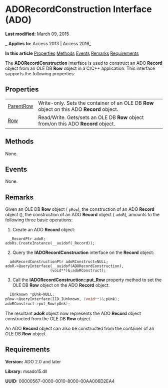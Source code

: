 
# ADORecordConstruction Interface (ADO)

 **Last modified:** March 09, 2015

 _ **Applies to:** Access 2013 | Access 2016_

 **In this article**
[Properties](#sectionSection1)
[Methods](#sectionSection2)
[Events](#sectionSection3)
[Remarks](#sectionSection4)
[Requirements](#sectionSection5)



The  **ADORecordConstruction** interface is used to construct an ADO **Record** object from an OLE DB **Row** object in a C/C++ application.
This interface supports the following properties:

## Properties
<a name="sectionSection1"> </a>


|||
|:-----|:-----|
|[ParentRow](c7520353-9428-9c8f-9d21-ff42e30e1193.md)|Write-only. Sets the container of an OLE DB **Row** object on this ADO **Record** object.|
|[Row](1c2b0e27-7232-4b1c-826c-9dc15d758851.md)|Read/Write. Gets/sets an OLE DB **Row** object from/on this ADO **Record** object.|

## Methods
<a name="sectionSection2"> </a>

None.


## Events
<a name="sectionSection3"> </a>

None.


## Remarks
<a name="sectionSection4"> </a>

Given an OLE DB  **Row** object ( `pRow`), the construction of an ADO  **Record** object (), the construction of an ADO **Record** object ( `adoR`), amounts to the following three basic operations:


1. Create an ADO  **Record** object:
    
```
  _RecordPtr adoR;
adoRs.CreateInstance(__uuidof(_Record));

```

2. Query the  **IADORecordConstruction** interface on the **Record** object:
    
```
  adoRecordConstructionPtr adoRConstruct=NULL;
adoR->QueryInterface(__uuidof(ADORecordConstruction),
                    (void**)&;adoRConstruct);

```

3. Call the  **IADORecordConstruction::put_Row** property method to set the OLE DB **Row** object on the ADO **Record** object:
    
```cpp
  IUnknown *pUnk=NULL;
pRow->QueryInterface(IID_IUnknown, (void**)&;pUnk);
adoRConstruct->put_Row(pUnk);

```

The resultant  **adoR** object now represents the ADO **Record** object constructed from the OLE DB **Row** object.

An ADO  **Record** object can also be constructed from the container of an OLE DB **Row** object.


## Requirements
<a name="sectionSection5"> </a>

 **Version:** ADO 2.0 and later

 **Library:** msado15.dll

 **UUID:** 00000567-0000-0010-8000-00AA006D2EA4

